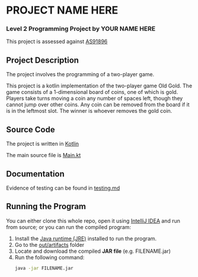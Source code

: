# PROJECT NAME HERE

### Level 2 Programming Project by YOUR NAME HERE

This project is assessed against [AS91896](https://www.nzqa.govt.nz/nqfdocs/ncea-resource/achievements/2019/as91896.pdf)

## Project Description

The project involves the programming of a two-player game.

This project is a kotlin implementation of the two-player game Old Gold. The game consists of a 1-dimensional board of coins, one of which is gold. Players take turns moving a coin any number of spaces left, though they cannot jump over other coins. Any coin can be removed from the board if it is in the leftmost slot. The winner is whoever removes the gold coin.


## Source Code

The project is written in [Kotlin](https://kotlinlang.org/)

The main source file is [Main.kt](src/Main.kt)


## Documentation

Evidence of testing can be found in [testing.md](testing.md)


## Running the Program

You can either clone this whole repo, open it using [IntelliJ IDEA](https://www.jetbrains.com/idea/download/) and run from source; or you can run the compiled program:

1. Install the [Java runtime (JRE)](https://www.java.com/en/download/) installed to run the program.
2. Go to the [out/artifacts](out/artifacts) folder
3. Locate and download the compiled **JAR file** (e.g. FILENAME.jar)
4. Run the following command:
    ```bash
    java -jar FILENAME.jar
    ```
